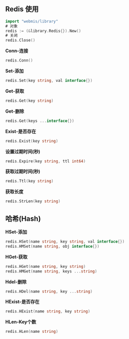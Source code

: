 ## Redis 使用
```go
import "webmis/library"
# 对象
redis := (&library.Redis{}).New()
# 关闭
redis.Close()
```
**Conn-连接**
```go
redis.Conn()
```
**Set-添加**
```go
redis.Set(key string, val interface{})
```
**Get-获取**
```go
redis.Get(key string)
```
**Get-删除**
```go
redis.Get(keys ...interface{})
```

**Exist-是否存在**
```go
redis.Exist(key string)
```
**设置过期时间(秒)**
```go
redis.Expire(key string, ttl int64)
```
**获取过期时间(秒)**
```go
redis.Ttl(key string)
```
**获取长度**
```go
redis.StrLen(key string)
```

## 哈希(Hash)
**HSet-添加**
```go
redis.HSet(name string, key string, val interface{})
redis.HMSet(name string, obj interface{})
```
**HGet-获取**
```go
redis.HGet(name string, key string)
redis.HMGet(name string, keys ...string)
```
**Hdel-删除**
```go
redis.HDel(name string, key ...string)
```
**HExist-是否存在**
```go
redis.HExist(name string, key string)
```
**HLen-Key个数**
```go
redis.HLen(name string)
```